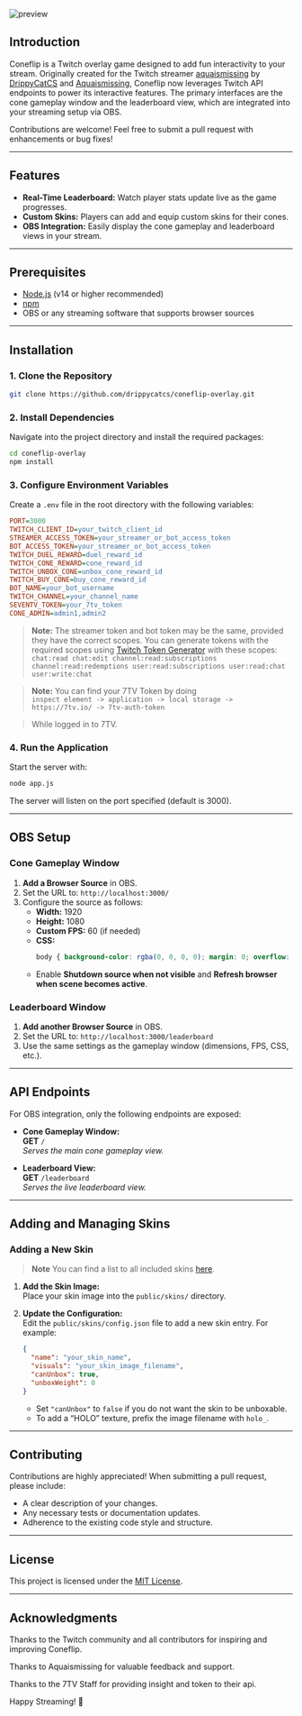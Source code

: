 

![preview](https://i.imgur.com/LKCFju7.gif4)

## Introduction

Coneflip is a Twitch overlay game designed to add fun interactivity to your stream. Originally created for the Twitch streamer [aquaismissing](https://www.twitch.tv/aquaismissing) by [DrippyCatCS](https://x.com/drippycatcs) and [Aquaismissing](https://x.com/aquaismissing), Coneflip now leverages Twitch API endpoints to power its interactive features. The primary interfaces are the cone gameplay window and the leaderboard view, which are integrated into your streaming setup via OBS.

Contributions are welcome! Feel free to submit a pull request with enhancements or bug fixes!

---

## Features

- **Real-Time Leaderboard:** Watch player stats update live as the game progresses.
- **Custom Skins:** Players can add and equip custom skins for their cones.
- **OBS Integration:** Easily display the cone gameplay and leaderboard views in your stream.

---

## Prerequisites

- [Node.js](https://nodejs.org/) (v14 or higher recommended)
- [npm](https://www.npmjs.com/)
- OBS or any streaming software that supports browser sources

---

## Installation

### 1. Clone the Repository

```bash
git clone https://github.com/drippycatcs/coneflip-overlay.git
```

### 2. Install Dependencies

Navigate into the project directory and install the required packages:

```bash
cd coneflip-overlay
npm install
```

### 3. Configure Environment Variables

Create a `.env` file in the root directory with the following variables:

```ini
PORT=3000
TWITCH_CLIENT_ID=your_twitch_client_id
STREAMER_ACCESS_TOKEN=your_streamer_or_bot_access_token
BOT_ACCESS_TOKEN=your_streamer_or_bot_access_token
TWITCH_DUEL_REWARD=duel_reward_id
TWITCH_CONE_REWARD=cone_reward_id
TWITCH_UNBOX_CONE=unbox_cone_reward_id
TWITCH_BUY_CONE=buy_cone_reward_id
BOT_NAME=your_bot_username
TWITCH_CHANNEL=your_channel_name
SEVENTV_TOKEN=your_7tv_token
CONE_ADMIN=admin1,admin2
```

> **Note:** The streamer token and bot token may be the same, provided they have the correct scopes. You can generate tokens with the required scopes using [Twitch Token Generator](https://twitchtokengenerator.com) with these scopes:  
> `chat:read chat:edit channel:read:subscriptions channel:read:redemptions user:read:subscriptions user:read:chat user:write:chat`


> **Note:** You can find your 7TV Token by doing  
> `inspect element -> application -> local storage -> https://7tv.io/ -> 7tv-auth-token`

> While logged in to 7TV.

### 4. Run the Application

Start the server with:

```bash
node app.js
```

The server will listen on the port specified (default is 3000).

---

## OBS Setup

### Cone Gameplay Window

1. **Add a Browser Source** in OBS.
2. Set the URL to: `http://localhost:3000/`
3. Configure the source as follows:
   - **Width:** 1920
   - **Height:** 1080
   - **Custom FPS:** 60 (if needed)
   - **CSS:** 
     ```css
     body { background-color: rgba(0, 0, 0, 0); margin: 0; overflow: hidden; }
     ```
   - Enable **Shutdown source when not visible** and **Refresh browser when scene becomes active**.

### Leaderboard Window

1. **Add another Browser Source** in OBS.
2. Set the URL to: `http://localhost:3000/leaderboard`
3. Use the same settings as the gameplay window (dimensions, FPS, CSS, etc.).

---

## API Endpoints

For OBS integration, only the following endpoints are exposed:

- **Cone Gameplay Window:**  
  **GET** `/`  
  *Serves the main cone gameplay view.*

- **Leaderboard View:**  
  **GET** `/leaderboard`  
  *Serves the live leaderboard view.*

---

## Adding and Managing Skins

### Adding a New Skin

> **Note**
> You can find a list to all included skins [here](https://drippycatcs.github.io/coneflip-overlay/commands#-cone-skins).

1. **Add the Skin Image:**  
   Place your skin image into the `public/skins/` directory.

2. **Update the Configuration:**  
   Edit the `public/skins/config.json` file to add a new skin entry. For example:

    ```json
    {
      "name": "your_skin_name",
      "visuals": "your_skin_image_filename",
      "canUnbox": true,
      "unboxWeight": 0
    }
    ```

   - Set `"canUnbox"` to `false` if you do not want the skin to be unboxable.
   - To add a “HOLO” texture, prefix the image filename with `holo_`.

---

## Contributing

Contributions are highly appreciated! When submitting a pull request, please include:
- A clear description of your changes.
- Any necessary tests or documentation updates.
- Adherence to the existing code style and structure.

---

## License

This project is licensed under the [MIT License](LICENSE).

---

## Acknowledgments

Thanks to the Twitch community and all contributors for inspiring and improving Coneflip.

Thanks to Aquaismissing for valuable feedback and support.

Thanks to the 7TV Staff for providing insight and token to their api.

Happy Streaming! 🎉
